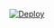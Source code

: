 ﻿[![Deploy](https://www.herokucdn.com/deploy/button.png)](https://dashboard.heroku.com/new?template=https://github.com/mcdbiudvsu/ifmgrfw)